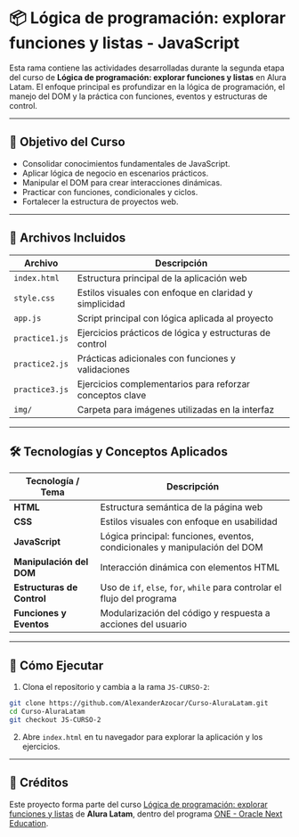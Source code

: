 # 📦 Lógica de programación: explorar funciones y listas - JavaScript 

Esta rama contiene las actividades desarrolladas durante la segunda etapa del curso de **Lógica de programación: explorar funciones y listas** en Alura Latam. El enfoque principal es profundizar en la lógica de programación, el manejo del DOM y la práctica con funciones, eventos y estructuras de control.

---

## 🎯 Objetivo del Curso

- Consolidar conocimientos fundamentales de JavaScript.
- Aplicar lógica de negocio en escenarios prácticos.
- Manipular el DOM para crear interacciones dinámicas.
- Practicar con funciones, condicionales y ciclos.
- Fortalecer la estructura de proyectos web.

---

## 📁 Archivos Incluidos

| Archivo         | Descripción                                                                 |
|-----------------|------------------------------------------------------------------------------|
| `index.html`     | Estructura principal de la aplicación web                                   |
| `style.css`      | Estilos visuales con enfoque en claridad y simplicidad                      |
| `app.js`         | Script principal con lógica aplicada al proyecto                            |
| `practice1.js`   | Ejercicios prácticos de lógica y estructuras de control                     |
| `practice2.js`   | Prácticas adicionales con funciones y validaciones                          |
| `practice3.js`   | Ejercicios complementarios para reforzar conceptos clave                    |
| `img/`           | Carpeta para imágenes utilizadas en la interfaz                             |

---

## 🛠️ Tecnologías y Conceptos Aplicados

| Tecnología / Tema                         | Descripción                                                                 |
|-------------------------------------------|-----------------------------------------------------------------------------|
| **HTML**                                  | Estructura semántica de la página web                                       |
| **CSS**                                   | Estilos visuales con enfoque en usabilidad                                  |
| **JavaScript**                            | Lógica principal: funciones, eventos, condicionales y manipulación del DOM  |
| **Manipulación del DOM**                  | Interacción dinámica con elementos HTML                                     |
| **Estructuras de Control**                | Uso de `if`, `else`, `for`, `while` para controlar el flujo del programa    |
| **Funciones y Eventos**                   | Modularización del código y respuesta a acciones del usuario                |

---

## 🚀 Cómo Ejecutar

1. Clona el repositorio y cambia a la rama `JS-CURSO-2`:

```bash
git clone https://github.com/AlexanderAzocar/Curso-AluraLatam.git
cd Curso-AluraLatam
git checkout JS-CURSO-2
```

2. Abre `index.html` en tu navegador para explorar la aplicación y los ejercicios.

---

## 📌 Créditos

Este proyecto forma parte del curso [Lógica de programación: explorar funciones y listas](https://app.aluracursos.com/course/logica-programacion-sumergete-programacion-javascript) de **Alura Latam**, dentro del programa [ONE - Oracle Next Education](https://app.aluracursos.com/formacion-programacion-primeros-pasos-grupo9-one).


